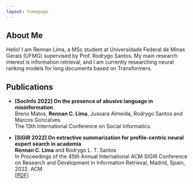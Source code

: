 ```yaml
---
layout: homepage
---
```


## About Me

Hello! I am Rennan Lima, a MSc student at Universidade Federal de Minas Gerais (UFMG) supervised by Prof. Rodrygo Santos. My main research interest is information retrieval, and I am currently researching neural ranking models for long documents based on Transformers.

## Publications

- **[SocInfo 2022] On the presence of abusive language in misinformation**
  <br>
  Breno Matos, **Rennan C. Lima**, Jussara Almeida, Rodrygo Santos and Marcos Goncalves
  <br>
  The 13th International Conference on Social Informatics.
  <br>

- **[SIGIR 2022] On extractive summarization for profile-centric neural expert search in academia**
  <br>
  **Rennan C. Lima** and Rodrygo L. T. Santos
  <br>
  In Proceedings of the 45th Annual International ACM SIGIR Conference on Research and Development in Information Retrieval, Madrid, Spain, 2022. ACM
  <br>
  [[PDF](https://dl.acm.org/doi/10.1145/3477495.3531713)]

